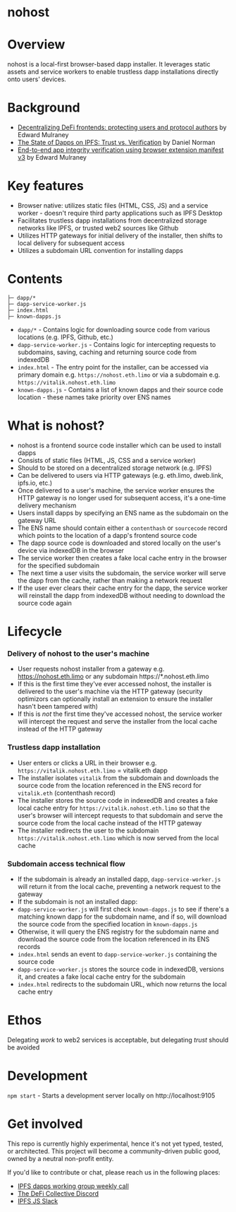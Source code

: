 # nohost

# Overview
nohost is a local-first browser-based dapp installer. It leverages static assets and service workers to enable trustless dapp installations directly onto users' devices.

# Background
- [Decentralizing DeFi frontends: protecting users and protocol authors](https://www.liquity.org/blog/decentralizing-defi-frontends-protecting-users-and-protocol-authors) by Edward Mulraney
- [The State of Dapps on IPFS: Trust vs. Verification](https://blog.ipfs.tech/dapps-ipfs/) by Daniel Norman
- [End-to-end app integrity verification using browser extension manifest v3](https://github.com/edmulraney/app-integrity-verifier-extension) by Edward Mulraney

# Key features
- Browser native: utilizes static files (HTML, CSS, JS) and a service worker - doesn't require third party applications such as IPFS Desktop
- Facilitates trustless dapp installations from decentralized storage networks like IPFS, or trusted web2 sources like Github
- Utilizes HTTP gateways for initial delivery of the installer, then shifts to local delivery for subsequent access
- Utilizes a subdomain URL convention for installing dapps

# Contents

```
├─ dapp/* 
├─ dapp-service-worker.js
├─ index.html
├─ known-dapps.js
```

- `dapp/*` - Contains logic for downloading source code from various locations (e.g. IPFS, Github, etc.)
- `dapp-service-worker.js` - Contains logic for intercepting requests to subdomains, saving, caching and returning source code from indexedDB
- `index.html` - The entry point for the installer, can be accessed via primary domain e.g. `https://nohost.eth.limo` or via a subdomain e.g. `https://vitalik.nohost.eth.limo`
- `known-dapps.js` - Contains a list of known dapps and their source code location - these names take priority over ENS names

# What is nohost?
- nohost is a frontend source code installer which can be used to install dapps
- Consists of static files (HTML, JS, CSS and a service worker)
- Should to be stored on a decentralized storage network (e.g. IPFS)
- Can be delivered to users via HTTP gateways (e.g. eth.limo, dweb.link, ipfs.io, etc.)
- Once delivered to a user's machine, the service worker ensures the HTTP gateway is no longer used for subsequent access, it's a one-time delivery mechanism
- Users install dapps by specifying an ENS name as the subdomain on the gateway URL
- The ENS name should contain either a `contenthash` or `sourcecode` record which points to the location of a dapp's frontend source code
- The dapp source code is downloaded and stored locally on the user's device via indexedDB in the browser
- The service worker then creates a fake local cache entry in the browser for the specified subdomain
- The next time a user visits the subdomain, the service worker will serve the dapp from the cache, rather than making a network request
- If the user ever clears their cache entry for the dapp, the service worker will reinstall the dapp from indexedDB without needing to download the source code again

# Lifecycle

### Delivery of nohost to the user's machine
- User requests nohost installer from a gateway e.g. https://nohost.eth.limo or any subdomain https://*.nohost.eth.limo
- If this is the first time they've ever accessed nohost, the installer is delivered to the user's machine via the HTTP gateway (security optimizors can optionally install an extension to ensure the installer hasn't been tampered with)
- If this is *not* the first time they've accessed nohost, the service worker will intercept the request and serve the installer from the local cache instead of the HTTP gateway

### Trustless dapp installation
- User enters or clicks a URL in their browser e.g. `https://vitalik.nohost.eth.limo` = vitalik.eth dapp
- The installer isolates `vitalik` from the subdomain and downloads the source code from the location referenced in the ENS record for `vitalik.eth` (contenthash record)
- The installer stores the source code in indexedDB and creates a fake local cache entry for `https://vitalik.nohost.eth.limo` so that the user's browser will intercept requests to that subdomain and serve the source code from the local cache instead of the HTTP gateway
- The installer redirects the user to the subdomain `https://vitalik.nohost.eth.limo` which is now served from the local cache

### Subdomain access technical flow
- If the subdomain is already an installed dapp, `dapp-service-worker.js` will return it from the local cache, preventing a network request to the gateway
- If the subdomain is not an installed dapp:
- `dapp-service-worker.js` will first check `known-dapps.js` to see if there's a matching known dapp for the subdomain name, and if so, will download the source code from the specified location in `known-dapps.js`
- Otherwise, it will query the ENS registry for the subdomain name and download the source code from the location referenced in its ENS records
- `index.html` sends an event to `dapp-service-worker.js` containing the source code
- `dapp-service-worker.js` stores the source code in indexedDB, versions it, and creates a fake local cache entry for the subdomain
- `index.html` redirects to the subdomain URL, which now returns the local cache entry

# Ethos
Delegating *work* to web2 services is acceptable, but delegating *trust* should be avoided

# Development
`npm start` - Starts a development server locally on http://localhost:9105

# Get involved
This repo is currently highly experimental, hence it's not yet typed, tested, or architected. This project will become a community-driven public good, owned by a neutral non-profit entity.

If you'd like to contribute or chat, please reach us in the following places:
- [IPFS dapps working group weekly call](https://lu.ma/ipfs-dapps)
- [The DeFi Collective Discord](https://discord.com/channels/1107676235808645232/1182039542572785735)
- [IPFS JS Slack](https://filecoinproject.slack.com/archives/C046HDAHA13)
